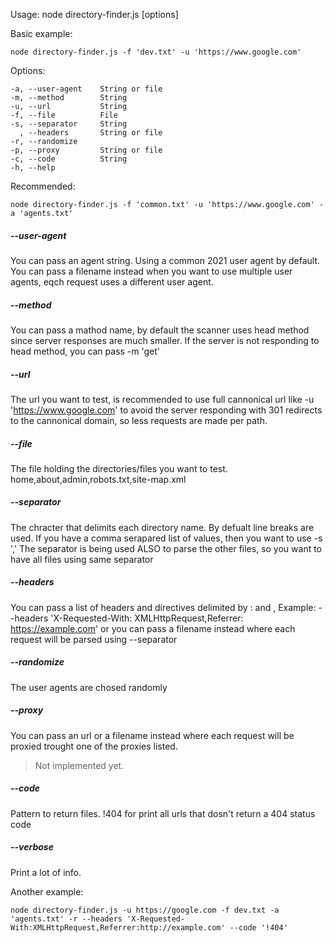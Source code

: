 Usage: node directory-finder.js [options]

Basic example:
```
node directory-finder.js -f 'dev.txt' -u 'https://www.google.com'
```
  
Options:
```
-a, --user-agent    String or file
-m, --method        String
-u, --url           String
-f, --file          File
-s, --separator     String
  , --headers       String or file
-r, --randomize
-p, --proxy         String or file
-c, --code          String
-h, --help
```

Recommended:
```
node directory-finder.js -f 'common.txt' -u 'https://www.google.com' -a 'agents.txt'
```

##### --user-agent
You can pass an agent string. Using a common 2021 user agent by default. You can pass a filename instead when you want to use multiple user agents, eqch request uses a different user agent.  
  
##### --method
You can pass a mathod name, by default the scanner uses head method since server responses are much smaller. If the server is not responding to head method, you can pass -m 'get'  
  
##### --url
The url you want to test, is recommended to use full cannonical url like -u 'https://www.google.com' to avoid the server responding with 301 redirects to the cannonical domain, so less requests are made per path.  
  
##### --file
The file holding the directories/files you want to test. home,about,admin,robots.txt,site-map.xml  
  
##### --separator
The chracter that delimits each directory name. By defualt line breaks are used. If you have a comma serapared list of values, then you want to use -s ','
The separator is being used ALSO to parse the other files, so you want to have all files using same separator  
  
##### --headers
You can pass a list of headers and directives delimited by : and , Example: --headers 'X-Requested-With: XMLHttpRequest,Referrer: https://example.com' or you can pass a filename instead where each request will be parsed using --separator  
  
##### --randomize
The user agents are chosed randomly  
  
##### --proxy
You can pass an url or a filename instead where each request will be proxied trought one of the proxies listed.
> Not implemented yet. 
  
##### --code
Pattern to return files. !404 for print all urls that dosn't return a 404 status code  

##### --verbose
Print a lot of info.  
    
Another example:
```
node directory-finder.js -u https://google.com -f dev.txt -a 'agents.txt' -r --headers 'X-Requested-With:XMLHttpRequest,Referrer:http://example.com' --code '!404'
```

